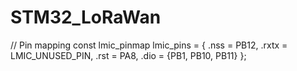 # STM32_LoRaWan

// Pin mapping
const lmic_pinmap lmic_pins = {
  .nss = PB12,
  .rxtx = LMIC_UNUSED_PIN,
  .rst = PA8,
  .dio = {PB1, PB10, PB11}
};


